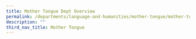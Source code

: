 ```yaml
---
title: Mother Tongue Dept Overview
permalink: /departments/language-and-humanities/mother-tongue/mother-tongue-dept-overview
description: ""
third_nav_title: Mother Tongue
---
```

